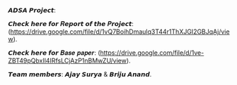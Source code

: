 𝘼𝘿𝙎𝘼 𝙋𝙧𝙤𝙟𝙚𝙘𝙩:    

𝘾𝙝𝙚𝙘𝙠 𝙝𝙚𝙧𝙚 𝙛𝙤𝙧 𝑹𝙚𝙥𝙤𝙧𝙩 𝙤𝙛 𝙩𝙝𝙚 𝑷𝙧𝙤𝙟𝙚𝙘𝙩: (https://drive.google.com/file/d/1vQ7BoihDmaulq3T44r1ThXJGI2GBJqAj/view).  

𝘾𝙝𝙚𝙘𝙠 𝙝𝙚𝙧𝙚 𝙛𝙤𝙧 𝑩𝒂𝒔𝒆 𝒑𝒂𝒑𝒆𝒓: (https://drive.google.com/file/d/1ve-ZBT49pQbxIl4IRfsLCjAzP1nBMwZU/view).  

𝙏𝙚𝙖𝙢 𝙢𝙚𝙢𝙗𝙚𝙧𝙨: 𝘼𝙟𝙖𝙮 𝙎𝙪𝙧𝙮𝙖 & 𝘽𝙧𝙞𝙟𝙪 𝘼𝙣𝙖𝙣𝙙.
